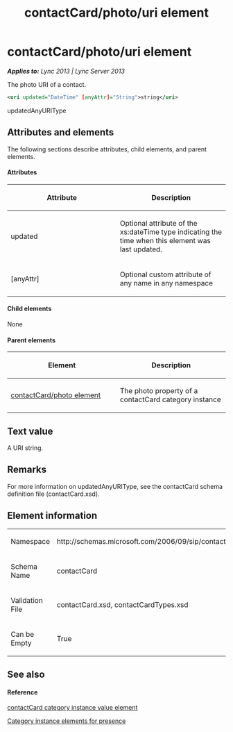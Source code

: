 ﻿---
title: contactCard/photo/uri element
TOCTitle: contactCard/photo/uri element
ms:assetid: 2dd742be-8c2d-474d-a7e8-aa34aec17c73
ms:mtpsurl: https://msdn.microsoft.com/en-us/library/Dn454739(v=office.15)
ms:contentKeyID: 57093622
ms.date: 07/24/2014
mtps_version: v=office.15
dev_langs:
- xml
---

# contactCard/photo/uri element


_**Applies to:** Lync 2013 | Lync Server 2013_

The photo URI of a contact.

``` xml
<uri updated="DateTime" [anyAttr]="String">string</uri>
```

updatedAnyURIType

## Attributes and elements

The following sections describe attributes, child elements, and parent elements.

#### Attributes

<table>
<colgroup>
<col style="width: 50%" />
<col style="width: 50%" />
</colgroup>
<thead>
<tr class="header">
<th><p>Attribute</p></th>
<th><p>Description</p></th>
</tr>
</thead>
<tbody>
<tr class="odd">
<td><p>updated</p></td>
<td><p>Optional attribute of the xs:dateTime type indicating the time when this element was last updated.</p></td>
</tr>
<tr class="even">
<td><p>[anyAttr]</p></td>
<td><p>Optional custom attribute of any name in any namespace</p></td>
</tr>
</tbody>
</table>


#### Child elements

None

#### Parent elements

<table>
<colgroup>
<col style="width: 50%" />
<col style="width: 50%" />
</colgroup>
<thead>
<tr class="header">
<th><p>Element</p></th>
<th><p>Description</p></th>
</tr>
</thead>
<tbody>
<tr class="odd">
<td><p><a href="contactcard-photo-element.md">contactCard/photo element</a></p></td>
<td><p>The photo property of a contactCard category instance</p></td>
</tr>
</tbody>
</table>


## Text value

A URI string.

## Remarks

For more information on updatedAnyURIType, see the contactCard schema definition file (contactCard.xsd).

## Element information

<table>
<colgroup>
<col style="width: 50%" />
<col style="width: 50%" />
</colgroup>
<tbody>
<tr class="odd">
<td><p>Namespace</p></td>
<td><p>http://schemas.microsoft.com/2006/09/sip/contactcard</p></td>
</tr>
<tr class="even">
<td><p>Schema Name</p></td>
<td><p>contactCard</p></td>
</tr>
<tr class="odd">
<td><p>Validation File</p></td>
<td><p>contactCard.xsd, contactCardTypes.xsd</p></td>
</tr>
<tr class="even">
<td><p>Can be Empty</p></td>
<td><p>True</p></td>
</tr>
</tbody>
</table>


## See also

#### Reference

[contactCard category instance value element](contactcard-category-instance-value-element.md)

[Category instance elements for presence](category-instance-elements-for-presence.md)

